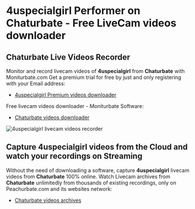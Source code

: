 # 4uspecialgirl Performer on Chaturbate - Free LiveCam videos downloader

## Chaturbate Live Videos Recorder

Monitor and record livecam videos of **4uspecialgirl** from **Chaturbate** with Moniturbate.com
Get a premium trial for free by just and only registering with your Email address:
* [4uspecialgirl Premium videos downloader](https://moniturbate.com/request-demo-licence-key.html)

Free livecam videos downloader - Moniturbate Software:
* [Chaturbate videos downloader](https://moniturbate.com/moniturbate-download-software.html)

![4uspecialgirl livecam videos recorder](https://peachurnet.com/templates/moniturbate-software.png)


## Capture 4uspecialgirl videos from the Cloud and watch your recordings on Streaming

Without the need of downloading a software, capture **4uspecialgirl** livecam videos from **Chaturbate** 100% online.
Watch Livecam archives from **Chaturbate** unlimitedly from thousands of existing recordings, only on Peachurbate.com and its websites network:
* [Chaturbate videos archives](https://peachurnet.com/)